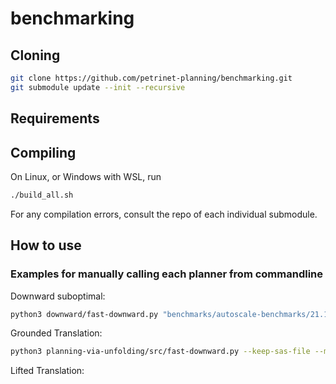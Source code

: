 # benchmarking

## Cloning
```sh
git clone https://github.com/petrinet-planning/benchmarking.git
git submodule update --init --recursive
```

## Requirements

## Compiling
On Linux, or Windows with WSL, run
```sh
./build_all.sh
```

For any compilation errors, consult the repo of each individual submodule.

## How to use


### Examples for manually calling each planner from commandline

Downward suboptimal:
```sh
python3 downward/fast-downward.py "benchmarks/autoscale-benchmarks/21.11-optimal-strips/blocksworld/domain.pddl" "benchmarks/autoscale-benchmarks/21.11-optimal-strips/blocksworld/p01.pddl" --evaluator "hff=ff()" --search "lazy_greedy([hff], preferred=[hff])"
```

Grounded Translation:
```sh
python3 planning-via-unfolding/src/fast-downward.py --keep-sas-file --mole max "benchmarks/autoscale-benchmarks/21.11-optimal-strips/blocksworld/domain.pddl" "benchmarks/autoscale-benchmarks/21.11-optimal-strips/blocksworld/p01.pddl" --goal --optimal
```

Lifted Translation:
```sh

```

